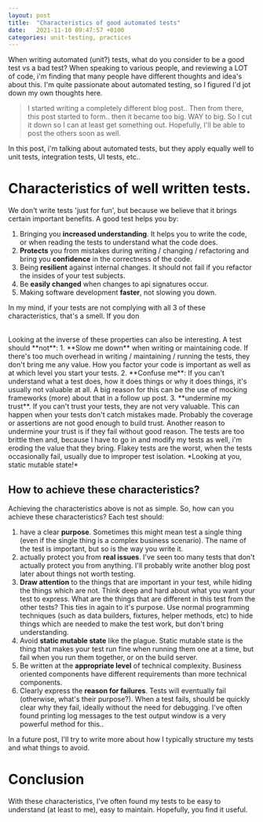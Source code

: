 ```yaml
---
layout: post
title:  "Characteristics of good automated tests"
date:   2021-11-10 09:47:57 +0100
categories: unit-testing, practices
---
```


When writing automated (unit?) tests, what do you consider to be a good test vs a bad test? When speaking to various people,
and reviewing a LOT of code, i'm finding that many people have different thoughts and idea's about this. I'm quite passionate about automated testing, so I figured I'd jot down my own thoughts here.  

> I started writing a completely different blog post.. Then from there, this post started to form.. then it became too big. WAY to big. So I cut it down so I can at least get something out. Hopefully, I'll be able to post the others soon as well. 

In this post, i'm talking about automated tests, but they apply equally well to unit tests, integration tests, UI tests, etc..

# Characteristics of well written tests. 

We don't write tests 'just for fun', but because we believe that it brings certain important benefits. A good test helps you by:

1. Bringing you **increased understanding**. It helps you to write the code, or when reading the tests to understand what the code does. 
2. **Protects** you from mistakes during writing / changing / refactoring and bring you **confidence** in the correctness of the code. 
3. Being **resilient** against internal changes. It should not fail if you refactor the insides of your test subjects. 
4. Be **easily changed** when changes to api signatures occur.
5. Making software development **faster**, not slowing you down. 
   

In my mind, if your tests are not complying with all 3 of these characteristics, that's a smell. If you don

<br>
Looking at the inverse of these properties can also be interesting. A test should **not**: 
1. **Slow me down** when writing or maintaining code. If there's too much overhead in writing / maintaining / running the tests, they don't bring me any value. How you factor your code is important as well as at which level you start your tests.  
2. **Confuse me**: If you can't understand what a test does, how it does things or why it does things, it's usually not valuable at all. A big reason for this can be the use of mocking frameworks (more) about that in a follow up post. 
3. **undermine my trust**. If you can't trust your tests, they are not very valuable. This can happen when your tests don't catch mistakes made. Probably the coverage or assertions are not good enough to build trust. Another reason to undermine your trust is if they fail without good reason. The tests are too brittle then and, because I have to go in and modify my tests as well, i'm eroding the value that they bring. Flakey tests are the worst, when the tests occasionally fail, usually due to improper test isolation. *Looking at you, static mutable state!*

## How to achieve these characteristics? 

Achieving the characteristics above is not as simple. So, how can you achieve these characteristics?
Each test should:
1. have a clear **purpose**. Sometimes this might mean test a single thing (even if the single thing is a complex business scenario). The name of the test is important, but so is the way you write it. 
2. actually protect you from **real issues**. I've seen too many tests that don't actually protect you from anything. I'll probably write another blog post later about things not worth testing. 
3. **Draw attention** to the things that are important in your test, while hiding the things which are not. Think deep and hard about what you want your test to express. What are the things that are different in this test from the other tests? This ties in again to it's purpose. Use normal programming techniques (such as data builders, fixtures, helper methods, etc) to hide things which are needed to make the test work, but don't bring understanding. 
4. Avoid **static mutable state** like the plague. Static mutable state is the thing that makes your test run fine when running them one at a time, but fail when you run them together, or on the build server. 
5. Be written at the **appropriate level** of technical complexity. Business oriented components have different requirements than more technical components. 
6. Clearly express the **reason for failures**. Tests will eventually fail (otherwise, what's their purpose?). When a test fails, should be quickly clear why they fail, ideally without the need for debugging. I've often found printing log messages to the test output window is a very powerful method for this.. 

In a future post, I'll try to write more about how I typically structure my tests and what things to avoid. 

# Conclusion

With these characteristics, I've often found my tests to be easy to understand (at least to me), easy to maintain. Hopefully, you find it useful. 





